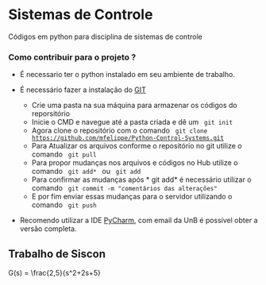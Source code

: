 # Sistemas de Controle 

Códigos em python para disciplina de sistemas de controle 

<h3>Como contribuir para o projeto ?</h3>

+ É necessario ter o python instalado em seu ambiente de trabalho.
+ É necessário fazer a instalação do [GIT](https://git-scm.com/)
  * Crie uma pasta na sua máquina para armazenar os códigos do reporsitório
  * Inicie o CMD e navegue até a pasta criada e dê um <code> git init </code>
  * Agora clone o repositório com o comando <code> git clone https://github.com/mfelippe/Python-Control-Systems.git </code>
  * Para Atualizar os arquivos conforme o repositório no git utilize o comando <code> git pull </code>
  * Para propor mudanças nos arquivos e códigos no Hub utilize o comando <code> git add* </code> ou <code> git add <nomedoarquivo></code>
  * Para confirmar as mudanças após * git add* é necessário utilizar o comando <code> git commit -m "comentários das alterações" </code>
  * E por fim enviar essas mudanças para o servidor utilizando o comando <code> git push </code>
 
+ Recomendo utilizar a IDE [PyCharm](https://www.jetbrains.com/pt-br/pycharm), com email da UnB é possível obter a versão completa. 

<h2> Trabalho de Siscon </h2>
G(s) = \frac{2,5}{s^2+2s+5}
